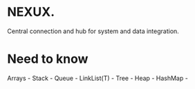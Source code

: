 # NEXUX.
Central connection and hub for system and data integration.
# Need to know
Arrays - Stack - Queue - LinkList(T) - Tree - Heap - HashMap -    
